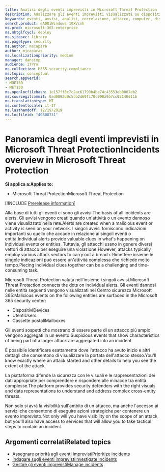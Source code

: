 ```yaml
---
title: Analisi degli eventi imprevisti in Microsoft Threat Protection
description: Analizzare gli eventi imprevisti visualizzati su dispositivi, utenti e cassette postali.
keywords: eventi, avvisi, analisi, correlazione, attacco, computer, dispositivi, utenti, identità, cassetta postale, posta elettronica, 365, Microsoft, M365
search.product: eADQiWindows 10XVcnh
ms.prod: microsoft-365-enterprise
ms.mktglfcycl: deploy
ms.sitesec: library
ms.pagetype: security
ms.author: macapara
author: mjcaparas
ms.localizationpriority: medium
manager: dansimp
audience: ITPro
ms.collection: M365-security-compliance
ms.topic: conceptual
search.appverid:
- MOE150
- MET150
ms.openlocfilehash: 1e157ff8c7c2ac61790b4be74c43553eb0807eb2
ms.sourcegitcommit: 0ad0092d9c5cb2d69fc70c990a9b7cc03140611b
ms.translationtype: MT
ms.contentlocale: it-IT
ms.lasthandoff: 12/19/2019
ms.locfileid: "40808731"
---
```

# <a name="incidents-overview-in-microsoft-threat-protection"></a><span data-ttu-id="d6b63-104">Panoramica degli eventi imprevisti in Microsoft Threat Protection</span><span class="sxs-lookup"><span data-stu-id="d6b63-104">Incidents overview in Microsoft Threat Protection</span></span>

<span data-ttu-id="d6b63-105">**Si applica a:**</span><span class="sxs-lookup"><span data-stu-id="d6b63-105">**Applies to:**</span></span>
- <span data-ttu-id="d6b63-106">Microsoft Threat Protection</span><span class="sxs-lookup"><span data-stu-id="d6b63-106">Microsoft Threat Protection</span></span>

[!INCLUDE [Prerelease information](../includes/prerelease.md)]

<span data-ttu-id="d6b63-107">Alla base di tutti gli eventi ci sono gli avvisi.</span><span class="sxs-lookup"><span data-stu-id="d6b63-107">The basis of all incidents are alerts.</span></span> <span data-ttu-id="d6b63-108">Gli avvisi vengono creati quando un'attività o un evento dannoso viene visualizzato nella rete.</span><span class="sxs-lookup"><span data-stu-id="d6b63-108">Alerts are created when a malicious event or activity is seen on your network.</span></span> <span data-ttu-id="d6b63-109">I singoli avvisi forniscono indicazioni importanti su quello che accade in relazione ai singoli eventi o entità.</span><span class="sxs-lookup"><span data-stu-id="d6b63-109">Individual alerts provide valuable clues in what's happening on individual events or entities.</span></span> <span data-ttu-id="d6b63-110">Tuttavia, gli attacchi usano in genere diversi vettori di attacco per eseguire una violazione.</span><span class="sxs-lookup"><span data-stu-id="d6b63-110">However, attacks typically employ various attack vectors to carry out a breach.</span></span> <span data-ttu-id="d6b63-111">Rimettere insieme le singole indicazioni può essere un'attività complessa che richiede molto tempo.</span><span class="sxs-lookup"><span data-stu-id="d6b63-111">Piecing individual clues together can be a challenging and time-consuming task.</span></span> 

<span data-ttu-id="d6b63-112">Microsoft Threat Protection valuta nell'insieme i singoli avvisi.</span><span class="sxs-lookup"><span data-stu-id="d6b63-112">Microsoft Threat Protection connects the dots on individual alerts.</span></span> <span data-ttu-id="d6b63-113">Gli eventi dannosi nelle entità seguenti vengono visualizzati nel Centro sicurezza Microsoft 365:</span><span class="sxs-lookup"><span data-stu-id="d6b63-113">Malicious events on the following entities are surfaced in the Microsoft 365 security center:</span></span>
- <span data-ttu-id="d6b63-114">Dispositivi</span><span class="sxs-lookup"><span data-stu-id="d6b63-114">Devices</span></span>
- <span data-ttu-id="d6b63-115">Utenti</span><span class="sxs-lookup"><span data-stu-id="d6b63-115">Users</span></span>
- <span data-ttu-id="d6b63-116">Cassette postali</span><span class="sxs-lookup"><span data-stu-id="d6b63-116">Mailboxes</span></span>

<span data-ttu-id="d6b63-117">Gli eventi sospetti che mostrano di essere parte di un attacco più ampio vengono aggregati in un evento.</span><span class="sxs-lookup"><span data-stu-id="d6b63-117">Suspicious events that show characteristics of being part of a larger attack are aggregated into an incident.</span></span> 

<span data-ttu-id="d6b63-118">È possibile identificare esattamente dove l'attacco ha avuto inizio e altri dettagli che consentono di visualizzare la portata dell'attacco stesso.</span><span class="sxs-lookup"><span data-stu-id="d6b63-118">You'll know exactly where an attack started and other details to help you see the extent of the attack.</span></span>

<span data-ttu-id="d6b63-119">La piattaforma difende la sicurezza con le visuali e le rappresentazioni dei dati appropriate per comprendere e rispondere alle minacce tra entità complesse.</span><span class="sxs-lookup"><span data-stu-id="d6b63-119">The platform provides security defenders with the right visuals and data representations to understand and address complex cross-entity threats.</span></span> 

<span data-ttu-id="d6b63-120">Non solo si avrà la visibilità sull'ambito di un attacco, ma anche l'accesso ai servizi che consentono di eseguire azioni strategiche per contenere un evento imprevisto.</span><span class="sxs-lookup"><span data-stu-id="d6b63-120">Not only will you have visibility on the scope of an attack, but you'll also have access to services that will allow you to take tactical steps to contain an incident.</span></span>


## <a name="related-topics"></a><span data-ttu-id="d6b63-121">Argomenti correlati</span><span class="sxs-lookup"><span data-stu-id="d6b63-121">Related topics</span></span>
- [<span data-ttu-id="d6b63-122">Assegnare priorità agli eventi imprevisti</span><span class="sxs-lookup"><span data-stu-id="d6b63-122">Prioritize incidents</span></span>](incident-queue.md)
- [<span data-ttu-id="d6b63-123">Indagare sugli eventi imprevisti</span><span class="sxs-lookup"><span data-stu-id="d6b63-123">Investigate incidents</span></span>](investigate-incidents.md)
- [<span data-ttu-id="d6b63-124">Gestire gli eventi imprevisti</span><span class="sxs-lookup"><span data-stu-id="d6b63-124">Manage incidents</span></span>](manage-incidents.md)